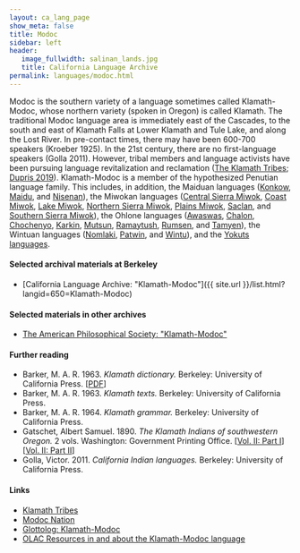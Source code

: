 ```yaml
---
layout: ca_lang_page
show_meta: false
title: Modoc
sidebar: left
header:
   image_fullwidth: salinan_lands.jpg
   title: California Language Archive
permalink: languages/modoc.html
---
```


Modoc is the southern variety of a language sometimes called Klamath-Modoc, whose northern variety (spoken in Oregon) is called Klamath. The traditional Modoc language area is immediately east of the Cascades, to the south and east of Klamath Falls at Lower Klamath and Tule Lake, and along the Lost River. In pre-contact times, there may have been 600-700 speakers (Kroeber 1925). In the 21st century, there are no first-language speakers (Golla 2011). However, tribal members and language activists have been pursuing language revitalization and reclamation ([The Klamath Tribes](https://klamathtribes.org/reclaiming-your-language/); [Dupris 2019](https://core.ac.uk/download/pdf/211328187.pdf)). Klamath-Modoc is a member of the hypothesized Penutian language family. This includes, in addition, the Maiduan languages ([Konkow](konkow.html), [Maidu](maidu.html), and [Nisenan](nisenan.html)), the Miwokan languages ([Central Sierra Miwok](central-sierra-miwok.html), [Coast Miwok](coast-miwok.html), [Lake Miwok](lake-miwok.html), [Northern Sierra Miwok](northern-sierra-miwok.html), [Plains Miwok](plains-miwok.html), [Saclan](saclan.html), and [Southern Sierra Miwok](southern-sierra-miwok.html)), the Ohlone languages ([Awaswas](awaswas.html), [Chalon](chalon.html), [Chochenyo](chochenyo.html), [Karkin](karkin.html), [Mutsun](mutsun.html), [Ramaytush](ramaytush.html), [Rumsen](rumsen.html), and [Tamyen](tamyen.html)), the Wintuan languages ([Nomlaki](nomlaki.html), [Patwin](patwin.html), and [Wintu](wintu.html)), and the [Yokuts languages](yokuts.html).

#### Selected archival materials at Berkeley

* [California Language Archive: "Klamath-Modoc"]({{ site.url }}/list.html?langid=650=Klamath-Modoc)

#### Selected materials in other archives

* [The American Philosophical Society: "Klamath-Modoc"](https://indigenousguide.amphilsoc.org/search?search_api_fulltext=modoc&amp;f%5B0%5D=guide_language_content_title%3AKlamath-Modoc)

#### Further reading

* Barker, M. A. R. 1963. *Klamath dictionary.* Berkeley: University of California Press. [[PDF](http://ksw.shoin.ac.jp/spaelti/Klamath/files_pdf/Klamath_Dictionary.pdf)]
* Barker, M. A. R. 1963. *Klamath texts.* Berkeley: University of California Press.
* Barker, M. A. R. 1964. *Klamath grammar.* Berkeley: University of California Press.
* Gatschet, Albert Samuel. 1890. *The Klamath Indians of southwestern Oregon.* 2 vols. Washington: Government Printing Office. [[Vol. II: Part I](https://www.dotycoyote.com/pdfs/sources/gatschet_klamath_indians_1.pdf)] [[Vol. II: Part II](https://www.dotycoyote.com/pdfs/sources/gatschet_klamath_indians_2.pdf)]
* Golla, Victor. 2011. *California Indian languages.* Berkeley: University of California Press.

#### Links

* [Klamath Tribes](http://www.klamathtribes.org/)
* [Modoc Nation](https://modocnation.com/)
* [Glottolog: Klamath-Modoc](https://glottolog.org/resource/languoid/id/klam1254)
* [OLAC Resources in and about the Klamath-Modoc language](http://www.language-archives.org/language/kla)

